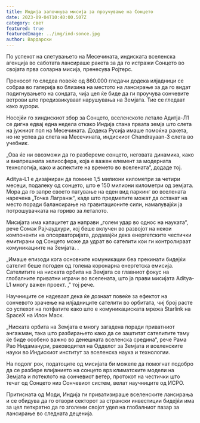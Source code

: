 ```yaml
---
title: Индија започнува мисија за проучување на Сонцето
date: 2023-09-04T10:40:00.507Z
category: свет
featured: true
featuredImage: ../img/ind-sonce.jpg
author: Вардарски
---
```

По успехот на слетувањето на Месечината, индиската вселенска агенција во саботата лансираше ракета за да го истражи Сонцето во својата прва соларна мисија, пренесува Ројтерс.

Преносот го следеа повеќе од 860.000 гледачи додека илјадници се собраа во галерија во близина на местото на лансирање за да го видат подигнувањето на сондата, чија цел ќе биде да ги проучува сончевите ветрови што предизвикуваат нарушувања на Земјата. Тие се гледаат како аурори.

Носејќи го хиндискиот збор за Сонцето, вселенското летало Адитја-Л1 се дигна едвај една недела откако Индија стана првата земја што слета на јужниот пол на Месечината. Додека Русија имаше помоќна ракета, но не успеа да слета на Месечината, индискиот Chandrayaan-3 слета во учебник.

„Ова ќе ни овозможи да го разбереме сонцето, неговата динамика, како и внатрешната хелиосфера, која е важен елемент за модерната технологија, како и аспектите на времето во вселената“, додаде тој.

Aditya-L1 е дизајниран да помине 1,5 милиони километри за четири месеци, подалеку од сонцето, што е 150 милиони километри од земјата. Мора да го запре своето патување на еден вид паркинг во вселената наречена „Точка Лагранж“, каде што предметите можат да останат на место поради балансирање на гравитационите сили, намалувајќи ја потрошувачката на гориво за леталото.

Мисијата има капацитет да направи „голем удар во однос на науката“, рече Сомак Рајчаудхури, кој беше вклучен во развојот на некои компоненти на опсерваторијата, додавајќи дека енергетските честички емитирани од Сонцето може да удрат во сателити кои ги контролираат комуникациите на Земјата. .

„Имаше епизоди кога основните комуникации беа прекинати бидејќи сателит беше погоден од голема коронарна енергетска емисија. Сателитите на ниската орбита на Земјата се главниот фокус на глобалните приватни играчи во вселената, што ја прави мисијата Aditya-L1 многу важен проект. ," тој рече.

Научниците се надеваат дека ќе дознаат повеќе за ефектот на сончевото зрачење на илјадниците сателити во орбитата, чиј број расте со успехот на потфатите како што е комуникациската мрежа Starlink на SpaceX на Илон Маск.

„Ниската орбита на Земјата е многу загадена поради приватниот ангажман, така што разбирањето како да се заштитат сателитите таму ќе биде особено важно во денешната вселенска средина“, рече Рама Рао Нидаманури, раководител на Одделот за Земјата и вселенските науки во Индискиот институт за вселенска наука и технологии.

На подолг рок, податоците од мисијата би можеле да помогнат подобро да се разбере влијанието на сонцето врз климатските модели на Земјата и потеклото на сончевиот ветер, протокот на честички што течат од Сонцето низ Сончевиот систем, велат научниците од ИСРО.

Притисната од Моди, Индија ги приватизираше вселенските лансирања и се обидува да го отвори секторот за странски инвестиции бидејќи има за цел петкратно да го зголеми својот удел на глобалниот пазар за лансирање во следната деценија.